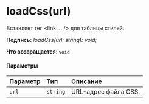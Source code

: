 # <a name="loadcssurl"></a>loadCss(url)




Вставляет тег <link ... /> для таблицы стилей.

**Подпись:** _loadCss(url: string): void;_

**Что возвращается**: `void`





#### <a name="parameters"></a>Параметры


| Параметр       | Тип    | Описание |
|:-------------|:---------------|:------------|
| `url`    | `string` | URL-адрес файла CSS. |


